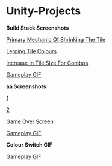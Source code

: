 # Unity-Projects

**Build Stack Screenshots**

[Primary Mechanic Of Shrinking The Tile](https://imgur.com/EAeHKJA)

[Lerping Tile Colours](https://imgur.com/UyHs7ta)

[Increase In Tile Size For Combos](https://imgur.com/aG1da59)

[Gameplay GIF](https://imgur.com/YUldcfu)

**aa Screenshots**

[1](https://imgur.com/uf4894o)

[2](https://imgur.com/oKODw5F)

[Game Over Screen](https://imgur.com/zB7lBml)

[Gameplay GIF](https://imgur.com/qAkfQRX)

**Colour Switch GIF**

[Gameplay GIF](https://imgur.com/8vtC8su)
